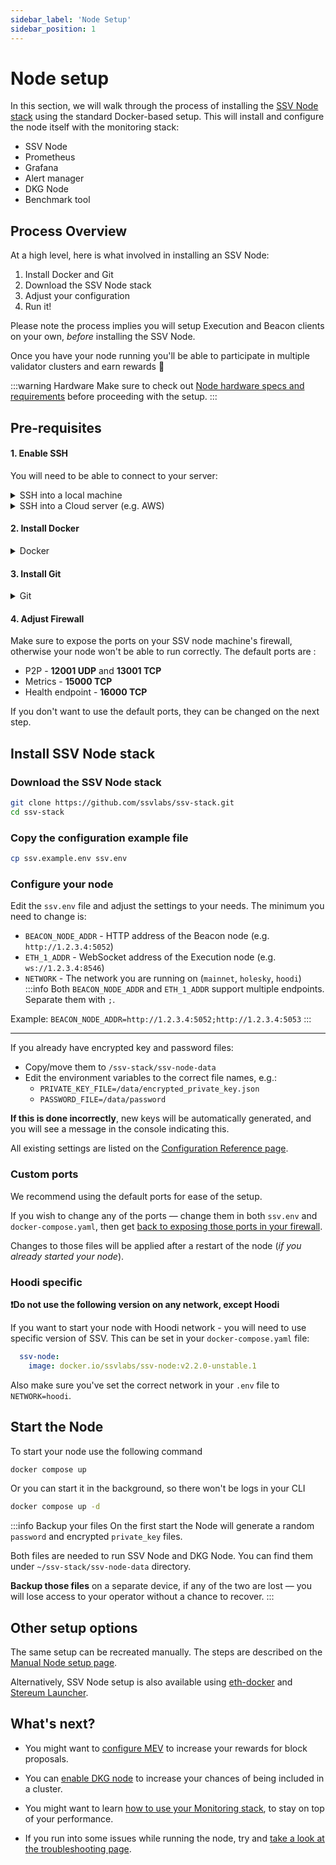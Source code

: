 ```yaml
---
sidebar_label: 'Node Setup'
sidebar_position: 1
---
```


# Node setup

In this section, we will walk through the process of installing the [SSV Node stack](https://github.com/ssvlabs/ssv-stack) using the standard Docker-based setup. This will install and configure the node itself with the monitoring stack:

* SSV Node
* Prometheus
* Grafana
* Alert manager
* DKG Node
* Benchmark tool

## Process Overview

At a high level, here is what involved in installing an SSV Node:

1. Install Docker and Git
2. Download the SSV Node stack
3. Adjust your configuration
4. Run it!

Please note the process implies you will setup Execution and Beacon clients on your own, _before_ installing the SSV Node.&#x20;

Once you have your node running you'll be able to participate in multiple validator clusters and earn rewards 🥳

:::warning Hardware
Make sure to check out [Node hardware specs and requirements](./hardware-requirements.md) before proceeding with the setup.
:::

## Pre-requisites

#### 1. Enable SSH

You will need to be able to connect to your server:

<details>

<summary>SSH into a local machine</summary>

Please refer to this guide from EthStaker community:

[https://docs.ethstaker.cc/ethstaker-knowledge-base/tutorials/connect-via-ssh](https://docs.ethstaker.cc/ethstaker-knowledge-base/tutorials/connect-via-ssh)

</details>

<details>

<summary>SSH into a Cloud server (e.g. AWS)</summary>

If you have generated an SSH key for your server or downloaded one from your Cloud hosting provider (e.g. AWS)

**Linux / Unix / MacOS**

```
cd ./{path to the folder to which the key pair file was downloaded}

chmod 400 {key pair file name}

ssh -i {key pair file name} ubuntu@{instance public IP you took from AWS}

```

**Windows**

```
cd /{path to the folder to which the key pair file was downloaded}

ssh -i {key pair file name} ubuntu@{instance public IP you took from AWS}
```

</details>

#### 2. Install Docker

<details>

<summary>Docker</summary>

In order to do so, please refer to [the official Docker documentation](https://docs.docker.com/engine/install/), and find the option that better fits your server configuration.

***

Docker needs `sudo`, which can be annoying to type every time. You can give Docker the needed permissions once and for all, if you wish [https://stackoverflow.com/questions/48957195/how-to-fix-docker-got-permission-denied-issue](https://stackoverflow.com/questions/48957195/how-to-fix-docker-got-permission-denied-issue)

***

**NOTE:**

In order to run the SSV Node, in a server, only Docker engine is necessary, you can still go ahead and install Docker Desktop, but it will not be necessary unless you plan to use the Graphical Interface.

</details>

#### 3. Install Git

<details>

<summary>Git</summary>

To install the latest stable version for your release of Debian/Ubuntu run `apt-get install git` in your command line.&#x20;

If your machine is using another Linux distribution, please use the [official Git documentation](https://git-scm.com/downloads/linux), and find the option that better fits your server configuration.

***

**NOTE:**

Git is needed to download the SSV Node stack on your machine.

</details>

#### 4. Adjust Firewall

Make sure to expose the ports on your SSV node machine's firewall, otherwise your node won't be able to run correctly. The default ports are :
- P2P - **12001 UDP** and **13001 TCP** 
- Metrics - **15000 TCP** 
- Health endpoint - **16000 TCP**

If you don't want to use the default ports, they can be changed on the next step.

## Install SSV Node stack

### Download the SSV Node stack

```bash
git clone https://github.com/ssvlabs/ssv-stack.git
cd ssv-stack
```

### Copy the configuration example file

```bash
cp ssv.example.env ssv.env
```

### Configure your node

Edit the `ssv.env` file and adjust the settings to your needs. The minimum you need to change is:

* `BEACON_NODE_ADDR` - HTTP address of the Beacon node (e.g. `http://1.2.3.4:5052`)
* `ETH_1_ADDR` - WebSocket address of the Execution node (e.g. `ws://1.2.3.4:8546`)
* `NETWORK` - The network you are running on (`mainnet`, `holesky`, `hoodi`)
:::info
Both `BEACON_NODE_ADDR` and `ETH_1_ADDR` support multiple endpoints. Separate them with `;`.

Example: `BEACON_NODE_ADDR=http://1.2.3.4:5052;http://1.2.3.4:5053`
:::
***
If you already have encrypted key and password files: 
* Copy/move them to `/ssv-stack/ssv-node-data` 
* Edit the environment variables to the correct file names, e.g.:
    * `PRIVATE_KEY_FILE=/data/encrypted_private_key.json`
    * `PASSWORD_FILE=/data/password`

**If this is done incorrectly**, new keys will be automatically generated, and you will see a message in the console indicating this.

All existing settings are listed on the [Configuration Reference page](./node-configuration-reference.md).

### Custom ports

We recommend using the default ports for ease of the setup.&#x20;

If you wish to change any of the ports — change them in both `ssv.env` and `docker-compose.yaml`, then get [back to exposing those ports in your firewall](#4-adjust-firewall).


Changes to those files will be applied after a restart of the node (_if you already started your node_).

### Hoodi specific
**❗Do not use the following version on any network, except Hoodi**

If you want to start your node with Hoodi network - you will need to use specific version of SSV. This can be set in your `docker-compose.yaml` file:
```yaml
  ssv-node:
    image: docker.io/ssvlabs/ssv-node:v2.2.0-unstable.1
```
Also make sure you've set the correct network in your `.env` file to `NETWORK=hoodi`.

## Start the Node

To start your node use the following command

```bash
docker compose up
```

Or you can start it in the background, so there won't be logs in your CLI

```bash
docker compose up -d
```

:::info Backup your files
On the first start the Node will generate a random `password` and encrypted `private_key` files.&#x20;

Both files are needed to run SSV Node and DKG Node. You can find them under `~/ssv-stack/ssv-node-data` directory.&#x20;

**Backup those files** on a separate device, if any of the two are lost — you will lose access to your operator without a chance to recover.
:::

## Other setup options

The same setup can be recreated manually. The steps are described on the [Manual Node setup page](./manual-setup.md).

Alternatively, SSV Node setup is also available using [eth-docker](https://eth-docker.net/Support/SSV/) and [Stereum Launcher](https://stereum.net/).

## What's next?

* You might want to [configure MEV](configuring-mev) to increase your rewards for block proposals.&#x20;

* You can [enable DKG node](enabling-dkg) to increase your chances of being included in a cluster.

* You might want to learn [how to use your Monitoring stack](/operators/operator-node/monitoring/), to stay on top of your performance.

* If you run into some issues while running the node, try and [take a look at the troubleshooting page](/operators/operator-node/maintenance/troubleshooting).
